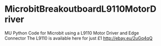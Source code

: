 # MicrobitBreakoutboardL9110MotorDriver
MU Python Code for Microbit using a L9110 Motor Driver and Edge Connector
The L9110 is available here for just £1  http://ebay.eu/2uGq4qQ
